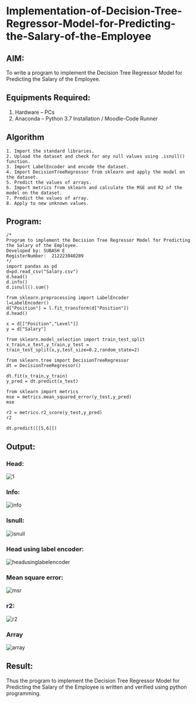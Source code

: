 # Implementation-of-Decision-Tree-Regressor-Model-for-Predicting-the-Salary-of-the-Employee

## AIM:
To write a program to implement the Decision Tree Regressor Model for Predicting the Salary of the Employee.

## Equipments Required:
1. Hardware – PCs
2. Anaconda – Python 3.7 Installation / Moodle-Code Runner

## Algorithm
```
1. Import the standard libraries.
2. Upload the dataset and check for any null values using .isnull() function.
3. Import LabelEncoder and encode the dataset.
4. Import DecisionTreeRegressor from sklearn and apply the model on the dataset.
5. Predict the values of arrays.
6. Import metrics from sklearn and calculate the MSE and R2 of the model on the dataset.
7. Predict the values of array.
8. Apply to new unknown values.
```

## Program:
```
/*
Program to implement the Decision Tree Regressor Model for Predicting the Salary of the Employee.
Developed by: SUBASH E
RegisterNumber:  212223040209
*/
import pandas as pd
d=pd.read_csv("Salary.csv")
d.head()
d.info()
d.isnull().sum()

from sklearn.preprocessing import LabelEncoder
l=LabelEncoder()
d["Position"] = l.fit_transform(d["Position"])
d.head()

x = d[["Position","Level"]]
y = d["Salary"]

from sklearn.model_selection import train_test_split
x_train,x_test,y_train,y_test = train_test_split(x,y,test_size=0.2,random_state=2)

from sklearn.tree import DecisionTreeRegressor
dt = DecisionTreeRegressor()

dt.fit(x_train,y_train)
y_pred = dt.predict(x_test)

from sklearn import metrics
mse = metrics.mean_squared_error(y_test,y_pred)
mse

r2 = metrics.r2_score(y_test,y_pred)
r2

dt.predict([[5,6]])

```

## Output:
### Head:
![1](https://user-images.githubusercontent.com/93427208/172994812-0f716708-5a1a-4d90-8ab6-6f3533abfb34.jpg)
### Info:

![info](https://user-images.githubusercontent.com/93427208/172994827-302d0bde-6f49-4573-99e0-9cfa2c592ce3.jpg)

### Isnull:
![isnull](https://user-images.githubusercontent.com/93427208/172994855-64374928-6e0c-40b9-9dbe-440ce30eb198.jpg)

### Head using label encoder:
![headusinglabelencoder](https://user-images.githubusercontent.com/93427208/172994945-f9c437cb-13ed-4016-b618-504c685e7725.jpg)

### Mean square error:
![msr](https://user-images.githubusercontent.com/93427208/172994996-3a6c25e5-705c-4d3c-9293-c2f420b02f41.jpg)

### r2:
![r2](https://user-images.githubusercontent.com/93427208/172995188-a43e367b-08af-4841-a5fa-a787c7a2936e.jpg)

### Array
![array](https://user-images.githubusercontent.com/93427208/172995194-599be72b-c2ff-4cac-8b36-05e0a16e716f.jpg)

## Result:
Thus the program to implement the Decision Tree Regressor Model for Predicting the Salary of the Employee is written and verified using python programming.
